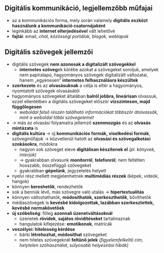 ## Digitális kommunikáció, legjellemzőbb műfajai
- az a kommunikációs forma, mely során valamely **digitális eszközt használunk a kommunikáció csatornájaként**
- leginkább az **internet elterjedésével** vált lehetővé
- **fajtái**: email, *chat, közösségi portálok, blogok, weblapok*
## Digitális szövegek jellemzői
- digitális szövegek **nem azonosak a digitalizált szövegekkel**
	- **internetes szöveg**ek körébe azokat a szövegeket soroljuk, amelyek nem papíralapú, hagyományos szövegek digitalizált változatai, hanem „egyenesen” **internetes felhasználásra készültek**
- **szerkezete** és az **olvasásuknak** a célja is eltér a hagyományos, nyomtatott szövegek olvasásától
- hagyományos szövegeket általában **balról jobbra, lineárisan** olvassuk, ezzel ellentétben a digitális szövegeket először **vízszintesen, majd függőlegesen**
	- *weboldal felső részén található információkat többször átolvassák, mint a weboldal többi szövegelemét*
- -> más az olvasási folyamatra jellemző **szemmozgás** és az **olvasás mintázata** is
- **digitális kultúra** -> új **kommunikációs formák, viselkedési formák**, szövegműfajok -> közvetlenül hatott az **olvasási és szövegalkotási szokásokra**, módokra
	- nagyon sok szöveget eleve **digitálisan készítenek el** *(pl. könyvek, interjúk)*
	- -> gyakrabban olvasunk **monitorról**, **telefonról**; nem feltétlen hosszabb, összefüggő szövegeket
	- gyakrabban **gépelünk**, jegyzetelés helyett
- nyelvi rész mellett megjelenhetnek **multimédiás részek** (képek, videók, hangok)
- könnyen **kereshetők**, rendezhetők
- sok a bennük lévő, más szövegre való utalás -> **hipertextualitás**
- könnyen változtathatók, **módosíthatók, szerkeszthetők**, bővíthetők
- médiaszövegek is **kevésbé kidolgozottak, lazábban szerkesztettek, kevésbé normakövetőek**
- **új szóbeliség**: főleg **azonnali üzenetváltásoknál**
	- üzenetek **rövidek**, **sajátos rövidítéseket** tartalmaznak
	- hangulatok kifejezése: **emotikonok**, matricák
- **veszélyei: hitelesség kérdése**
	- bárki **létrehozhat, módosíthat** szövegeket
	- nem hiteles szövegeknél **feltűnő jelek** *(figyelemfelkeltő cím, helytelen szóhasználat, súlyosabb helyesírási hibák)*